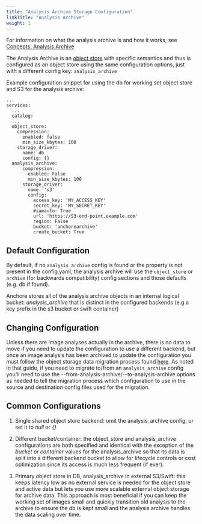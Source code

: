 ```yaml
---
title: "Analysis Archive Storage Configuration"
linkTitle: "Analysis Archive"
weight: 1
---
```


For information on what the analysis archive is and how it works, see [Concepts: Analysis Archive](/docs/overview/concepts/images/analysis_archive)

The Analysis Archive is an [object store](../object_store) with specific semantics and thus is configured as an object store using the same
configuration options, just with a different config key: `analysis_archive`

Example configuration snippet for using the db for working set object store and S3 for the analysis archive:

```
...
services:
  ...
  catalog:
  ...
  object_store:
    compression:
      enabled: false
      min_size_kbytes: 100
    storage_driver:
      name: db
      config: {}      
  analysis_archive:
      compression:
        enabled: False
        min_size_kbytes: 100
      storage_driver:
        name: 's3'
        config:
          access_key: 'MY_ACCESS_KEY'
          secret_key: 'MY_SECRET_KEY'
          #iamauto: True
          url: 'https://S3-end-point.example.com'
          region: False
          bucket: 'anchorearchive'
          create_bucket: True
```

## Default Configuration

By default, if no `analysis_archive` config is found or the property is not present in the config.yaml, the analysis archive
will use the `object_store` or `archive` (for backwards compatibility) config sections and those defaults (e.g. db if found).

Anchore stores all of the analysis archive objects in an internal logical bucket: _analysis_archive_ that is distinct in
the configured backends (e.g a key prefix in the s3 bucket or swift container)

## Changing Configuration

Unless there are image analyses actually in the archive, there is no data to move if you need to update the configuration
to use a different backend, but once an image analysis has been archived to update the configuration you must follow
the object storage data migration process found [here](../object_store/migration). As noted in that guide, if you need
to migrate to/from an `analysis_archive` config you'll need to use the --from-analysis-archive/--to-analysis-archive 
options as needed to tell the migration process which configuration to use in the source and destination config files 
used for the migration.


## Common Configurations

1. Single shared object store backend: omit the analysis_archive config, or set it to _null_ or _{}_

2. Different bucket/container: the object_store and analysis_archive configurations are both specified and identical
with the exception of the _bucket_ or _container_ values for the analysis_archive so that its data is split into a
different backend bucket to allow for lifecycle controls or cost optimization since its access is much less frequent (if ever).

3. Primary object store in DB, analysis_archive in external S3/Swift: this keeps latency low as no external service is 
needed for the object store and active data but lets you use more scalable external object storage for archive data. This
approach is most beneficial if you can keep the working set of images small and quickly transition old analysis to the
archive to ensure the db is kept small and the analysis archive handles the data scaling over time.

